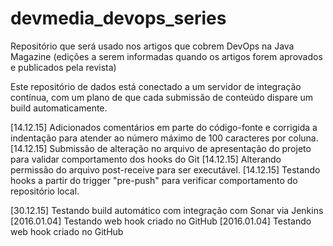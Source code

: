 # devmedia_devops_series
Repositório que será usado nos artigos que cobrem DevOps na Java Magazine (edições a serem informadas quando os artigos forem aprovados e publicados pela revista)

Este repositório de dados está conectado a um servidor de integração contínua, com um plano de que cada submissão de conteúdo dispare um build automaticamente.

[14.12.15] Adicionados comentários em parte do código-fonte e corrigida a indentação para atender ao número máximo de 100 caracteres por coluna.
[14.12.15] Submissão de alteração no arquivo de apresentação do projeto para validar comportamento dos hooks do Git
[14.12.15] Alterando permissão do arquivo post-receive para ser executável.
[14.12.15] Testando hooks a partir do trigger "pre-push" para verificar comportamento do repositório local.

[30.12.15] Testando build automático com integração com Sonar via Jenkins
[2016.01.04] Testando web hook criado no GitHub
[2016.01.04] Testando web hook criado no GitHub
